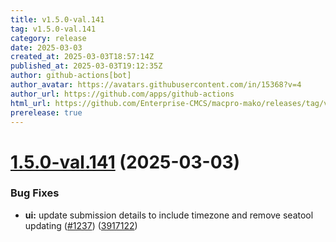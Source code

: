 ```yaml
---
title: v1.5.0-val.141
tag: v1.5.0-val.141
category: release
date: 2025-03-03
created_at: 2025-03-03T18:57:14Z
published_at: 2025-03-03T19:12:35Z
author: github-actions[bot]
author_avatar: https://avatars.githubusercontent.com/in/15368?v=4
author_url: https://github.com/apps/github-actions
html_url: https://github.com/Enterprise-CMCS/macpro-mako/releases/tag/v1.5.0-val.141
prerelease: true
---
```


# [1.5.0-val.141](https://github.com/Enterprise-CMCS/macpro-mako/compare/v1.5.0-val.140...v1.5.0-val.141) (2025-03-03)


### Bug Fixes

* **ui:** update submission details to include timezone and remove seatool updating  ([#1237](https://github.com/Enterprise-CMCS/macpro-mako/issues/1237)) ([3917122](https://github.com/Enterprise-CMCS/macpro-mako/commit/3917122fca47339ac290253f983ef61aa4a0dc3b))




